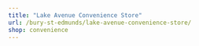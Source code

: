 ```yaml
---
title: "Lake Avenue Convenience Store"
url: /bury-st-edmunds/lake-avenue-convenience-store/
shop: convenience
---
```


